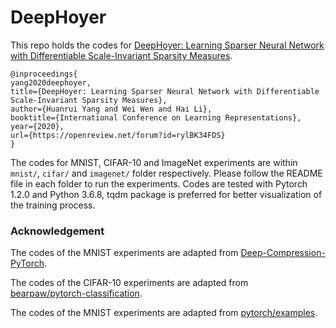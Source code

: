 # DeepHoyer
This repo holds the codes for [DeepHoyer: Learning Sparser Neural Network with Differentiable Scale-Invariant Sparsity Measures](https://openreview.net/pdf?id=rylBK34FDS). 

```
@inproceedings{
yang2020deephoyer,
title={DeepHoyer: Learning Sparser Neural Network with Differentiable Scale-Invariant Sparsity Measures},
author={Huanrui Yang and Wei Wen and Hai Li},
booktitle={International Conference on Learning Representations},
year={2020},
url={https://openreview.net/forum?id=rylBK34FDS}
}
```

The codes for MNIST, CIFAR-10 and ImageNet experiments are within `mnist/`, `cifar/` and `imagenet/` folder respectively. Please follow the README file in each folder to run the experiments. Codes are tested with Pytorch 1.2.0 and Python 3.6.8, tqdm package is preferred for better visualization of the training process.


### Acknowledgement
The codes of the MNIST experiments are adapted from [Deep-Compression-PyTorch](https://github.com/mightydeveloper/Deep-Compression-PyTorch).

The codes of the CIFAR-10 experiments are adapted from [bearpaw/pytorch-classification](https://github.com/bearpaw/pytorch-classification).

The codes of the MNIST experiments are adapted from [pytorch/examples](https://github.com/pytorch/examples/tree/master/imagenet).
